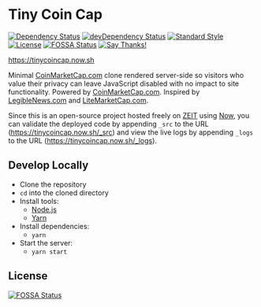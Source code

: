 # Tiny Coin Cap

[![Dependency Status](https://david-dm.org/nitrohorse/tiny-coin-cap.svg)](https://david-dm.org/nitrohorse/tiny-coin-cap)
[![devDependency Status](https://david-dm.org/nitrohorse/tiny-coin-cap/dev-status.svg)](https://david-dm.org/nitrohorse/tiny-coin-cap?type=dev)
[![Standard Style](https://img.shields.io/badge/code_style-standard-brightgreen.svg)](https://standardjs.com)
[![License](https://img.shields.io/badge/license-GPLv3-yellow.svg)](https://github.com/nitrohorse/tiny-coin-cap/blob/master/LICENSE)
[![FOSSA Status](https://app.fossa.io/api/projects/git%2Bgithub.com%2Fnitrohorse%2Ftiny-coin-cap.svg?type=shield)](https://app.fossa.io/projects/git%2Bgithub.com%2Fnitrohorse%2Ftiny-coin-cap?ref=badge_shield)
[![Say Thanks!](https://img.shields.io/badge/Say%20Thanks-!-1EAEDB.svg)](https://saythanks.io/to/nitrohorse)

https://tinycoincap.now.sh

Minimal [CoinMarketCap.com](https://coinmarketcap.com/) clone rendered server-side so visitors who value their privacy can leave JavaScript disabled with no impact to site functionality. Powered by [CoinMarketCap.com](https://coinmarketcap.com/api/). Inspired by [LegibleNews.com](https://legiblenews.com/) and [LiteMarketCap.com](https://litemarketcap.com/).

Since this is an open-source project hosted freely on [ZEIT](https://zeit.co/) using [Now](https://zeit.co/now), you can validate the deployed code by appending `_src` to the URL (https://tinycoincap.now.sh/_src) and view the live logs by appending `_logs` to the URL (https://tinycoincap.now.sh/_logs).

## Develop Locally
* Clone the repository
* `cd` into the cloned directory
* Install tools:
	* [Node.js](https://nodejs.org/en/)
	* [Yarn](https://yarnpkg.com/en/)
* Install dependencies: 
	* `yarn`
* Start the server:
  * `yarn start`

## License
[![FOSSA Status](https://app.fossa.io/api/projects/git%2Bgithub.com%2Fnitrohorse%2Ftiny-coin-cap.svg?type=large)](https://app.fossa.io/projects/git%2Bgithub.com%2Fnitrohorse%2Ftiny-coin-cap?ref=badge_large)
